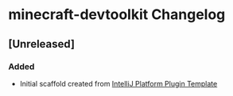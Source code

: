 <!-- Keep a Changelog guide -> https://keepachangelog.com -->

# minecraft-devtoolkit Changelog

## [Unreleased]
### Added
- Initial scaffold created from [IntelliJ Platform Plugin Template](https://github.com/JetBrains/intellij-platform-plugin-template)
